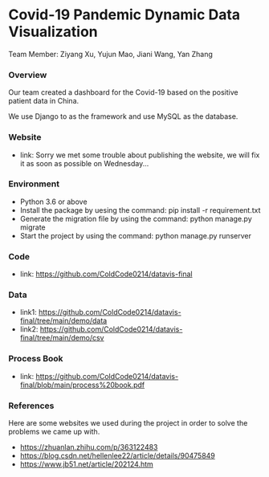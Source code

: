 Covid-19 Pandemic Dynamic Data Visualization
===

Team Member: Ziyang Xu, Yujun Mao, Jiani Wang, Yan Zhang

### Overview
Our team created a dashboard for the Covid-19 based on the positive patient data in China.

We use Django to as the framework and use MySQL as the database.

### Website
- link: Sorry we met some trouble about publishing the website, we will fix it as soon as possible on Wednesday...

### Environment
- Python 3.6 or above
- Install the package by uesing the command: pip install -r requirement.txt
- Generate the migration file by using the command: python manage.py migrate
- Start the project by using the command: python manage.py runserver

### Code
- link: https://github.com/ColdCode0214/datavis-final

### Data
- link1: https://github.com/ColdCode0214/datavis-final/tree/main/demo/data
- link2: https://github.com/ColdCode0214/datavis-final/tree/main/demo/csv

### Process Book
- link: https://github.com/ColdCode0214/datavis-final/blob/main/process%20book.pdf

### References
Here are some websites we used during the project in order to solve the problems we came up with.
- https://zhuanlan.zhihu.com/p/363122483
- https://blog.csdn.net/hellenlee22/article/details/90475849
- https://www.jb51.net/article/202124.htm
